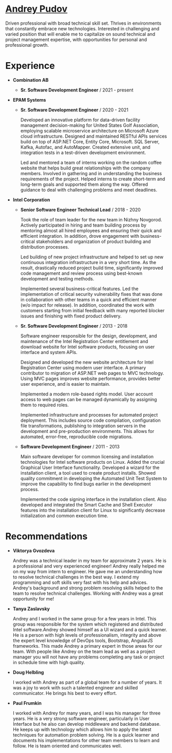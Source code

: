 [Andrey Pudov](https://andreypudov.com)
==========================

Driven professional with broad technical skill set. Thrives in environments that constantly embrace new technologies. Interested in challenging and varied position that will enable me to capitalize on sound technical and project management expertise, with opportunities for personal and professional growth.

# Experience

* **Combination AB**
  * **Sr. Software Development Engineer** / 2021 - present

* **EPAM Systems**
  * **Sr. Software Development Engineer** / 2020 - 2021

    Developed an innovative platform for data-driven facility management decision-making for United States Golf Association, employing scalable microservice architecture on Microsoft Azure cloud infrastructure. Designed and maintained RESTful APIs services build on top of ASP.NET Core, Entity Core, Microsoft. SQL Server, Kafka, Autofac, and AutoMapper. Created extensive unit, and integration tests in a test-driven development environment.

    Led and mentored a team of interns working on the random coffee website that helps build great relationships with the company members. Involved in gathering and in understanding the business requirements of the project. Helped interns to create short-term and long-term goals and supported them along the way. Offered guidance to deal with challenging problems and meet deadlines.

* **Intel Corporation**
  * **Senior Software Engineer Technical Lead** / 2018 - 2020

    Took the role of team leader for the new team in Nizhny Novgorod. Actively participated in hiring and team building process by mentoring almost all hired employees and ensuring their quick and efficient integration. In addition, drove engagement with business-critical stakeholders and organization of product building and distribution processes.

    Led building of new project infrastructure and helped to set up new continuous integration infrastructure in a very short time. As the result, drastically reduced project build time, significantly improved code management and review process using best-known development and testing methods.

    Implemented several business-critical features. Led the implementation of critical security vulnerability fixes that was done in collaboration with other teams in a quick and efficient manner (w/o impact for release). In addition, coordinated the work with customers starting from initial feedback with many reported blocker issues and finishing with fixed product delivery.

  * **Sr. Software Development Engineer** / 2013 - 2018

    Software engineer responsible for the design, development, and maintenance of the Intel Registration Center entitlement and download website for Intel software products, focusing on user interface and system APIs.

    Designed and developed the new website architecture for Intel Registration Center using modern user interface. A primary contributor to migration of ASP.NET web pages to MVC technology. Using MVC pages improves website performance, provides better user experience, and is easier to maintain.

    Implemented a modern role-based rights model. User account access to web pages can be managed dynamically by assigning them to required roles.

    Implemented infrastructure and processes for automated project deployment. This includes source code compilation, configuration file transformations, publishing to integration servers in the development and pre-production environments. This allows for automated, error-free, reproducible code migrations.

  * **Software Development Engineer** / 2011 - 2013

    Main software developer for common licensing and installation technologies for Intel software products on Linux. Added the crucial Graphical User Interface functionality. Developed a wizard for the installation client, a tool used to create product installs. Showed quality commitment in developing the Automated Unit Test System to improve the capability to find bugs earlier in the development process.

    Implemented the code signing interface in the installation client. Also developed and integrated the Smart Cache and Shell Executor features into the installation client for Linux to significantly decrease initialization and common execution time.

# Recommendations

* **Viktorya Gvozdeva**

  Andrey was a technical leader in my team for approximate 2 years. He is a professional and very experienced engineer! Andrey really helped me on my way from intern to engineer. He gave me an understanding how to resolve technical challenges in the best way. I extend my programming and soft skills very fast with his help and advices. Andrey's background and strong problem resolving skills helped to the team to resolve technical challenges. Working with Andrey was a great opportunity for me!

* **Tanya Zaslavsky**

  Andrey and I worked in the same group for a few years in Intel. This group was responsible for the system which registered and distributed Intel software.Andrey showed himself as a UI wizard and a quick learner. He is a person with high levels of professionalism, integrity and above the expert level knowledge of DevOps tools, Bootstrap, AngularJS frameworks. This made Andrey a primary expert in those areas for our team. With people like Andrey on the team lead as well as a project manager you will not have any problems completing any task or project in schedule time with high quality.

* **Doug Helbling**

  I worked with Andrey as part of a global team for a number of years. It was a joy to work with such a talented engineer and skilled communicator. He brings his best to every effort.

* **Paul Frumkin**

  I worked with Andrey for many years, and I was his manager for three years. He is a very strong software engineer, particularly in User Interface but he also can develop middleware and backend database. He keeps up with technology which allows him to apply the latest techniques for automation problem solving. He is a quick learner and documents his implementations for other team members to learn and follow. He is team oriented and communicates well.